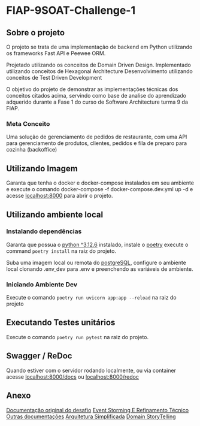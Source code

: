# FIAP-9SOAT-Challenge-1

## Sobre o projeto
O projeto se trata de uma implementação de backend em Python utilizando os frameworks Fast API e Peewee ORM.

Projetado utilizando os conceitos de Domain Driven Design.
Implementado utilizando conceitos de Hexagonal Architecture
Desenvolvimento utilizando conceitos de Test Driven Development

O objetivo do projeto de demonstrar as implementações técnicas dos conceitos citados acima, servindo como base de analise do aprendizado adquerido durante a Fase 1 do curso de Software Architecture turma 9 da FIAP.

### Meta Conceito

Uma solução de gerenciamento de pedidos de restaurante, com uma API para gerenciamento de produtos, clientes, pedidos e fila de preparo para cozinha (backoffice)

## Utilizando Imagem
Garanta que tenha o docker e docker-compose instalados em seu ambiente e execute o comando docker-compose -f docker-compose.dev.yml up -d e acesse [localhost:8000](http://localhost:8000) para abrir o projeto.

## Utilizando ambiente local
### Instalando dependências
Garanta que possua o [python ^3.12.6](https://www.python.org/) instalado, instale o [poetry](https://python-poetry.org/docs/#installing-with-pipx) execute o command ``poetry install`` na raiz do projeto.

Suba uma imagem local ou remota do [postgreSQL](https://www.postgresql.org/), configure o ambiente local clonando .env_dev para .env e preenchendo as variáveis de ambiente.

### Iniciando Ambiente Dev
Execute o comando ``poetry run uvicorn app:app --reload`` na raiz do projeto

## Executando Testes unitários
Execute o comando ``poetry run pytest`` na raiz do projeto.

## Swagger / ReDoc

Quando estiver com o servidor rodando localmente, ou via container acesse [localhost:8000/docs](http://localhost:8000/docs) ou [localhost:8000/redoc](http://localhost:8000/redoc)

## Anexo

[Documentação original do desafio](/documentation/Pos_tech%20-%20Fase%201%20-%20Tech%20Challenge%20Fast%20Food.pdf)
[Event Storming E Refinamento Técnico](https://miro.com/app/board/uXjVLf9MJLo=/?share_link_id=933574423173)
[Outras documentações](https://www.notion.so/101117753c9f80cbb28dd5665c721433?v=101117753c9f800b95da000c73dea574&pvs=4)
[Arquitetura Simplificada](/documentation/arquiteturas%20simplificadas.png)
[Domain StoryTelling](/documentation/Domain%20Storytelling.png)